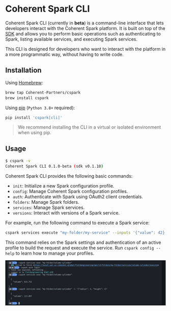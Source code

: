 # Coherent Spark CLI

Coherent Spark CLI (currently in **beta**) is a command-line interface that lets
developers interact with the Coherent Spark platform. It is built on top of the
[SDK] and allows you to perform basic operations such as authenticating to Spark,
listing available services, and executing Spark services.

This CLI is designed for developers who want to interact with the platform in a
more programmatic way, without having to write code.

## Installation

Using [Homebrew](https://brew.sh/):

```bash
brew tap Coherent-Partners/cspark
brew install cspark
```

Using [pip](https://pypi.org/project/cspark/) (`Python 3.8+` required):

```bash
pip install 'cspark[cli]'
```

> We recommend installing the CLI in a virtual or isolated environment when using pip.

## Usage

```bash
$ cspark -v
Coherent Spark CLI 0.1.0-beta (sdk v0.1.10)
```

Coherent Spark CLI provides the following basic commands:

- `init`: Initialize a new Spark configuration profile.
- `config`: Manage Coherent Spark configuration profiles.
- `auth`: Authenticate with Spark using OAuth2 client credentials.
- `folders`: Manage Spark folders.
- `services`: Manage Spark services.
- `versions`: Interact with versions of a Spark service.

For example, run the following command to execute a Spark service:

```bash
cspark services execute "my-folder/my-service" --inputs '{"value": 42}'
```

This command relies on the Spark settings and authentication of an active profile
to build the request and execute the service. Run `cspark config --help` to learn
how to manage your profiles.

[![flow.png](flow.png)](flow.png)

<!-- References -->
[sdk]:https://pypi.org/project/cspark/
